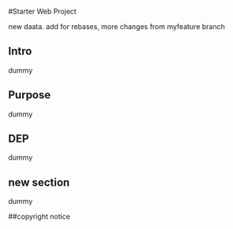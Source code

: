 #Starter Web Project

new daata. add for rebases,
more changes from myfeature branch
## Intro

dummy
## Purpose
dummy

## DEP
dummy

## new section
dummy

##copyright
notice